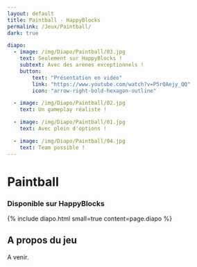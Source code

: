 ```yaml
---
layout: default
title: Paintball - HappyBlocks
permalink: /Jeux/Paintball/
dark: true

diapo:
  - image: /img/Diapo/Paintball/03.jpg
    text: Seulement sur HappyBlocks !
    subtext: Avec des arènes exceptionnels !
    button:
        text: "Présentation en vidéo"
        link: "https://www.youtube.com/watch?v=P5rQAejy_QQ"
        icon: "arrow-right-bold-hexagon-outline"

  - image: /img/Diapo/Paintball/02.jpg
    text: Un gameplay réaliste !

  - image: /img/Diapo/Paintball/01.jpg
    text: Avec plein d'options !

  - image: /img/Diapo/Paintball/04.jpg
    text: Team possible !
---
```


# Paintball
### Disponible sur HappyBlocks

{% include diapo.html small=true content=page.diapo %}

## A propos du jeu

A venir.
